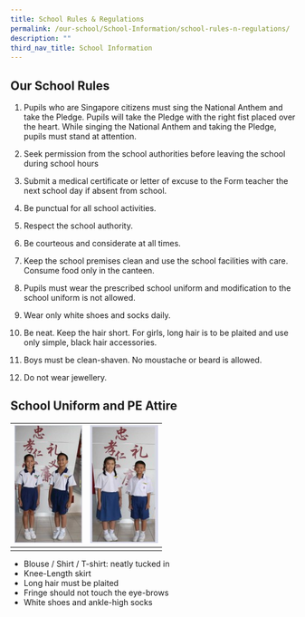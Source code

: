 ```yaml
---
title: School Rules & Regulations
permalink: /our-school/School-Information/school-rules-n-regulations/
description: ""
third_nav_title: School Information
---
```

Our School Rules
----------------

1.  Pupils who are Singapore citizens must sing the National Anthem and take the Pledge. Pupils will take the Pledge with the right fist placed over the heart. While singing the National Anthem and taking the Pledge, pupils must stand at attention.

2.  Seek permission from the school authorities before leaving the school during school hours

3.  Submit a medical certificate or letter of excuse to the Form teacher the next school day if absent from school.

4.  Be punctual for all school activities.

5.  Respect the school authority.

6.  Be courteous and considerate at all times.

7.  Keep the school premises clean and use the school facilities with care. Consume food only in the canteen.

8.  Pupils must wear the prescribed school uniform and modification to the school uniform is not allowed.

9.  Wear only white shoes and socks daily.

10.  Be neat. Keep the hair short. For girls, long hair is to be plaited and use only simple, black hair accessories.

11.  Boys must be clean-shaven. No moustache or beard is allowed.

12.  Do not wear jewellery.

School Uniform and PE Attire
----------------------------

| <img src="/images/PE-Shirt.jpg"     style="max-width: 100%;" /> | <img src="/images/Uniform.jpg"     style="max-width: 100%;" /> | 
| -------- | -------- | 
|      |    | 

*   Blouse / Shirt / T-shirt: neatly tucked in
*   Knee-Length skirt
*   Long hair must be plaited
*   Fringe should not touch the eye-brows
*   White shoes and ankle-high socks